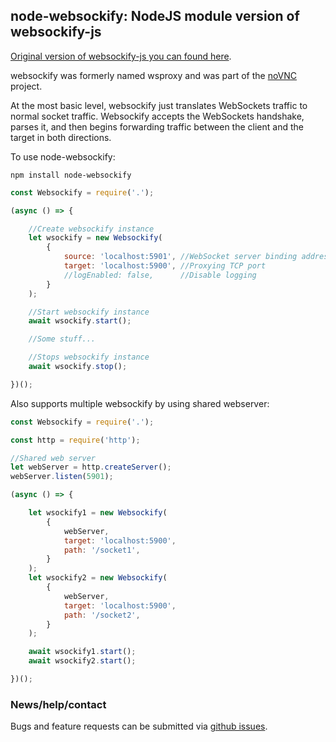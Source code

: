 ## node-websockify: NodeJS module version of websockify-js

[Original version of websockify-js you can found here](https://github.com/novnc/websockify-js).

websockify was formerly named wsproxy and was part of the
[noVNC](https://github.com/kanaka/noVNC) project.

At the most basic level, websockify just translates WebSockets traffic
to normal socket traffic. Websockify accepts the WebSockets handshake,
parses it, and then begins forwarding traffic between the client and
the target in both directions.

To use node-websockify:

    npm install node-websockify
    
```javascript
const Websockify = require('.');

(async () => {

    //Create websockify instance
    let wsockify = new Websockify(
        {
            source: 'localhost:5901', //WebSocket server binding address
            target: 'localhost:5900', //Proxying TCP port
            //logEnabled: false,      //Disable logging
        }
    );

    //Start websockify instance
    await wsockify.start();

    //Some stuff...

    //Stops websockify instance
    await wsockify.stop();

})();
```

Also supports multiple websockify by using shared webserver:

```javascript
const Websockify = require('.');

const http = require('http');

//Shared web server
let webServer = http.createServer();
webServer.listen(5901);

(async () => {

    let wsockify1 = new Websockify(
        {
            webServer,
            target: 'localhost:5900',
            path: '/socket1',
        }
    );
    let wsockify2 = new Websockify(
        {
            webServer,
            target: 'localhost:5900',
            path: '/socket2',
        }
    );

    await wsockify1.start();
    await wsockify2.start();

})();
```

### News/help/contact


Bugs and feature requests can be submitted via [github
issues](https://github.com/lailune/node-websockify/issues).

